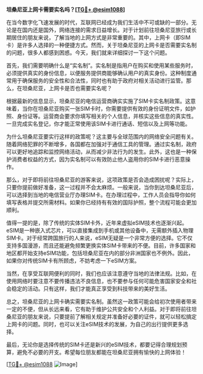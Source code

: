 **坦桑尼亚上网卡需要实名吗？[[TG💪+ @esim1088](https://t.me/s/esim1088)]**

在当今数字化飞速发展的时代，互联网已经成为我们生活中不可或缺的一部分。无论是在国内还是国外，网络连接的需求日益增长。对于计划前往坦桑尼亚旅行或长期居住的朋友来说，了解当地的上网方式是非常重要的。其中，上网卡（即SIM卡）是许多人选择的一种便捷方式。然而，关于坦桑尼亚的上网卡是否需要实名制的问题，很多人都感到困惑。今天，我们就来详细探讨一下这个问题。

首先，我们需要明确什么是“实名制”。实名制是指用户在购买和使用某些服务时，必须提供真实的身份信息，以便服务提供商能够确认用户的真实身份。这种制度通常用于确保服务的安全性和合法性，同时也有助于政府对相关活动进行监管。那么，在坦桑尼亚，上网卡是否也需要实名呢？

根据最新的信息显示，坦桑尼亚的电信运营商确实实施了SIM卡实名制政策。这意味着，当你在坦桑尼亚购买一张SIM卡时，你需要提供有效的身份证明文件，如护照、身份证等。运营商会要求你填写相关的个人信息，并核实这些信息的真实性。一旦完成实名登记，你才能正常使用该SIM卡进行通话、短信以及上网等功能。

为什么坦桑尼亚要实行这样的政策呢？这主要与全球范围内的网络安全问题有关。随着网络犯罪的不断增多，各国都在加强对于通信工具的管理。通过实名制，政府可以更好地追踪和监控网络活动，从而减少非法行为的发生。此外，这也是一种保护消费者权益的方式，因为实名制可以有效防止他人盗用你的SIM卡进行恶意操作。

那么，对于即将前往坦桑尼亚的游客来说，这项政策是否会造成困扰呢？实际上，只要你提前做好准备，这一过程并不会太麻烦。一般来说，当你到达坦桑尼亚后，可以选择到当地的电信营业厅办理SIM卡。在办理过程中，工作人员会指导你如何填写表格并提交所需材料。如果你已经持有有效的国际护照，整个流程可能会更加顺利。

值得一提的是，除了传统的实体SIM卡外，近年来虚拟eSIM技术也逐渐兴起。eSIM是一种嵌入式芯片，可以直接集成到手机或其他设备中，无需额外插入物理SIM卡。对于经常跨国旅行的人来说，eSIM无疑是一个非常方便的选择。它不仅支持多国漫游，而且还能避免频繁更换实体SIM卡带来的不便。目前，许多国家和地区都开始支持eSIM功能，包括坦桑尼亚在内的部分非洲国家也不例外。因此，如果你对传统SIM卡有所顾虑，不妨考虑一下eSIM方案。

当然，在享受互联网便利的同时，我们也应该注意遵守当地的法律法规。比如，在使用网络时要注意不要传播违法不良信息，也不要参与任何可能危害国家安全和社会稳定的活动。只有这样，我们才能真正享受到科技带来的美好生活。

总之，坦桑尼亚的上网卡确实需要实名制。虽然这一政策可能会给初次使用者带来一定的不便，但从长远来看，它有助于维护公共安全和个人利益。对于即将前往坦桑尼亚的朋友来说，只要提前了解相关规定并准备好必要的证件，就可以轻松搞定上网卡的问题。同时，也可以关注eSIM技术的发展，为自己的出行提供更多选择。

最后，无论你是选择传统的SIM卡还是新兴的eSIM技术，都要记得合理规划预算，避免不必要的开支。希望每位朋友都能在坦桑尼亚拥有愉快的上网体验！

[[TG💪+ @esim1088](https://t.me/s/esim1088) ![Image](https://i.postimg.cc/4NQfJmqS/Snipaste-2025-05-13-00-14-12.png)]